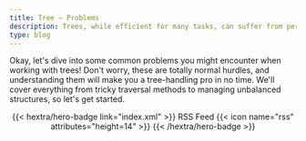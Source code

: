```yaml
---
title: Tree – Problems
description: Trees, while efficient for many tasks, can suffer from performance issues, especially with unbalanced structures or large datasets.
type: blog
---
```


Okay, let's dive into some common problems you might encounter when working with trees!  Don't worry, these are totally normal hurdles, and understanding them will make you a tree-handling pro in no time.  We'll cover everything from tricky traversal methods to managing unbalanced structures, so let's get started.

<div style="text-align: center; margin-top: 1em;">
{{< hextra/hero-badge link="index.xml" >}}
  <span>RSS Feed</span>
  {{< icon name="rss" attributes="height=14" >}}
{{< /hextra/hero-badge >}}
</div>
